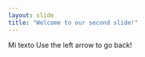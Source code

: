 ```yaml
---
layout: slide
title: "Welcome to our second slide!"
---
```

Mi texto
Use the left arrow to go back!
